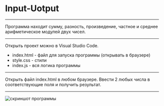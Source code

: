 # Input-Uotput
____

Программа находит сумму, разность, произведение, частное и среднее арифметическое модулей двух чисел.
____

Открыть проект можно в Visual Studio Code.

- index.html - файл для запуска программы (открывать в браузере)
- style.css - стили
- index.js - вся логика программы
____

Открыть файл index.html в любом браузере. Ввести 2 любых числа в соответствующие поля и получить результат.
____

![скриншот программы](https://ibb.co/qk6nsxG)